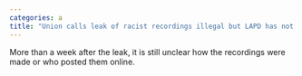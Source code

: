 ```yaml
---
categories: a
title: "Union calls leak of racist recordings illegal but LAPD has not been asked to find culprit"
---
```

More than a week after the leak, it is still unclear how the recordings were made or who posted them online.